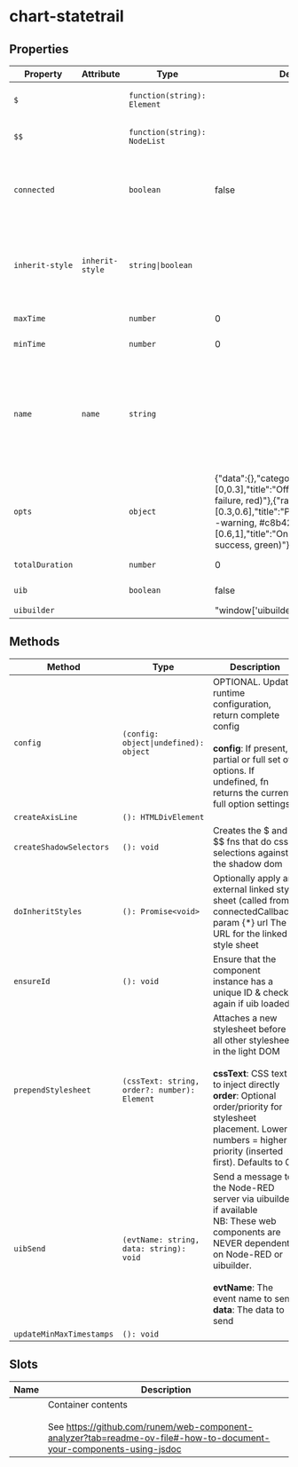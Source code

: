 # chart-statetrail

## Properties

| Property        | Attribute       | Type                         | Default                                          | Description                                      |
|-----------------|-----------------|------------------------------|--------------------------------------------------|--------------------------------------------------|
| `$`             |                 | `function(string): Element`  |                                                  | Mini jQuery-like shadow dom selector (see constructor) |
| `$$`            |                 | `function(string): NodeList` |                                                  | Mini jQuery-like shadow dom multi-selector (see constructor) |
| `connected`     |                 | `boolean`                    | false                                            | True when instance finishes connecting.<br />Allows initial calls of attributeChangedCallback to be<br />ignored if needed. |
| `inherit-style` | `inherit-style` | `string\|boolean`            |                                                  | Optional. Load external styles into component (only useful if using template). If present but empty, will default to './index.css'. Optionally give a URL to load. |
| `maxTime`       |                 | `number`                     | 0                                                | The maximum timestamp for the time axis          |
| `minTime`       |                 | `number`                     | 0                                                | The minimum timestamp for the time axis          |
| `name`          | `name`          | `string`                     |                                                  | Optional. HTML name attribute. Included in output _meta prop.<br /><br />Other watched attributes:<br />None<br /><br />Standard props (common across all my components): |
| `opts`          |                 | `object`                     | {"data":{},"categoryMap":[{"range":[0,0.3],"title":"Off","color":"var(--failure, red)"},{"range":[0.3,0.6],"title":"Partial","color":"var(--warning, #c8b421)"},{"range":[0.6,1],"title":"On","color":"var(--success, green)"}],"itemMap":{}} | Default component options                        |
| `totalDuration` |                 | `number`                     | 0                                                | The total duration of the time axis              |
| `uib`           |                 | `boolean`                    | false                                            | Is UIBUILDER for Node-RED loaded?                |
| `uibuilder`     |                 |                              | "window['uibuilder']"                            |                                                  |

## Methods

| Method                   | Type                                         | Description                                      |
|--------------------------|----------------------------------------------|--------------------------------------------------|
| `config`                 | `(config: object\|undefined): object`        | OPTIONAL. Update runtime configuration, return complete config<br /><br />**config**: If present, partial or full set of options. If undefined, fn returns the current full option settings |
| `createAxisLine`         | `(): HTMLDivElement`                         |                                                  |
| `createShadowSelectors`  | `(): void`                                   | Creates the $ and $$ fns that do css selections against the shadow dom |
| `doInheritStyles`        | `(): Promise<void>`                          | Optionally apply an external linked style sheet (called from connectedCallback)<br />param {*} url The URL for the linked style sheet |
| `ensureId`               | `(): void`                                   | Ensure that the component instance has a unique ID & check again if uib loaded |
| `prependStylesheet`      | `(cssText: string, order?: number): Element` | Attaches a new stylesheet before all other stylesheets in the light DOM<br /><br />**cssText**: CSS text to inject directly<br />**order**: Optional order/priority for stylesheet placement. Lower numbers = higher priority (inserted first). Defaults to 0. |
| `uibSend`                | `(evtName: string, data: string): void`      | Send a message to the Node-RED server via uibuilder if available<br />NB: These web components are NEVER dependent on Node-RED or uibuilder.<br /><br />**evtName**: The event name to send<br />**data**: The data to send |
| `updateMinMaxTimestamps` | `(): void`                                   |                                                  |

## Slots

| Name | Description                                      |
|------|--------------------------------------------------|
|      | Container contents<br /><br />See https://github.com/runem/web-component-analyzer?tab=readme-ov-file#-how-to-document-your-components-using-jsdoc |
